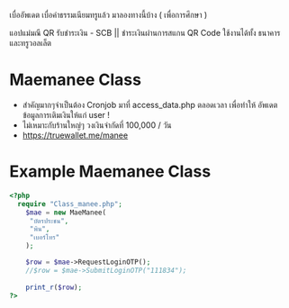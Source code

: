 เบื่ออัพเดต เบื่อค่าธรรมเนียมทรูแล้ว มาลองทางนี้บ้าง ( เพื่อการศึกษา )

แอปแม่มณี QR รับชำระเงิน - SCB
 || ชำระเงินผ่านการสแกน QR Code ใช้งานได้ทั้ง ธนาคาร และทรูวอลเล็ต
 
 # Maemanee Class
- สำคัญมากๆจำเป็นต้อง Cronjob มาที่ access_data.php ตลอดเวลา เพื่อทำให้ อัพเดตข้อมูลการเติมเงินให้แก่ user !
- ไม่เหมาะกับร้านใหญ่ๆ วงเงินจำกัดที่ 100,000 / วัน
- https://truewallet.me/manee
 # Example Maemanee Class
```php
<?php
  require "Class_manee.php";
    $mae = new MaeManee(
     "บัตรประชน", 
     "พิน", 
     "เบอร์โทร"
    );

    $row = $mae->RequestLoginOTP();
    //$row = $mae->SubmitLoginOTP("111834");
    
    print_r($row);
?>
```
